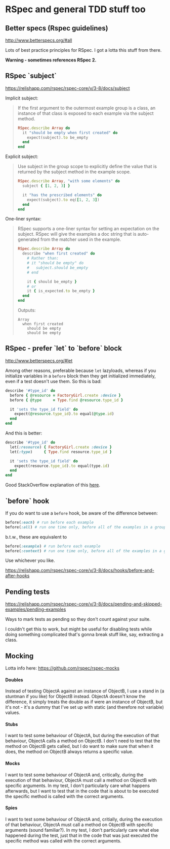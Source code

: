 # RSpec and general TDD stuff too

## Better specs (Rspec guidelines)

<http://www.betterspecs.org/#all>

Lots of best practice principles for RSpec. I got a lotta this stuff from there.

**Warning - sometimes references RSpec 2.**

## RSpec \`subject\`

<https://relishapp.com/rspec/rspec-core/v/3-8/docs/subject>

Implicit subject:
> If the first argument to the outermost example group is a class, an instance of that class is exposed to each example via the subject method.
> ```ruby
> RSpec.describe Array do
>   it "should be empty when first created" do
>     expect(subject).to be_empty
>   end
> end
> ```

Explicit subject:
> Use subject in the group scope to explicitly define the value that is returned by the subject method in the example scope.
> ```ruby
> RSpec.describe Array, "with some elements" do
>   subject { [1, 2, 3] }
> 
>   it "has the prescribed elements" do
>     expect(subject).to eq([1, 2, 3])
>   end
> end
> ```

One-liner syntax:
> RSpec supports a one-liner syntax for setting an expectation on the subject. RSpec will give the examples a doc string that is auto-generated from the matcher used in the example.
> ```ruby
> RSpec.describe Array do
>   describe "when first created" do
>     # Rather than:
>     # it "should be empty" do
>     #   subject.should be_empty
>     # end
> 
>     it { should be_empty }
>     # or
>     it { is_expected.to be_empty }
>   end
> end
> ```
> Outputs:
> ```
> Array
>   when first created
>     should be empty
>     should be empty
> ```

## RSpec - prefer \`let\` to \`before\` block

<http://www.betterspecs.org/#let>

Among other reasons, preferable because `let` lazyloads, whereas if you initialize variables in a `before` block then they get initialized immediately, even if a test doesn't use them. So this is bad:

```ruby
describe '#type_id' do
  before { @resource = FactoryGirl.create :device }
  before { @type     = Type.find @resource.type_id }

  it 'sets the type_id field' do
    expect(@resource.type_id).to equal(@type.id)
  end
end
```

And this is better:

```ruby
describe '#type_id' do
  let(:resource) { FactoryGirl.create :device }
  let(:type)     { Type.find resource.type_id }

  it 'sets the type_id field' do
    expect(resource.type_id).to equal(type.id)
  end
end
```

Good StackOverflow explanation of this [here](https://stackoverflow.com/questions/5359558/when-to-use-rspec-let/5359979#5359979).

## \`before\` hook

If you do want to use a `before` hook, be aware of the difference between:

```ruby
before(:each) # run before each example
before(:all) # run one time only, before all of the examples in a group
```

b.t.w., these are equivalent to

```ruby
before(:example) # run before each example
before(:context) # run one time only, before all of the examples in a group
```

Use whichever you like.

<https://relishapp.com/rspec/rspec-core/v/3-8/docs/hooks/before-and-after-hooks>

## Pending tests

<https://relishapp.com/rspec/rspec-core/v/3-8/docs/pending-and-skipped-examples/pending-examples>

Ways to mark tests as pending so they don't count against your suite.

I couldn't get this to work, but might be useful for disabling tests while doing something complicated that's gonna break stuff like, say, extracting a class.


## Mocking

Lotta info here: <https://github.com/rspec/rspec-mocks>

#### Doubles

Instead of testing ObjectA against an instance of ObjectB, I use a stand in (a stuntman if you like) for ObjectB instead. ObjectA doesn't know the difference, it simply treats the double as if were an instance of ObjectB, but it's not - it's a dummy that I've set up with static (and therefore not variable) values.

#### Stubs

I want to test some behaviour of ObjectA, but during the execution of that behaviour, ObjectA calls a method on ObjectB. I don't need to test that the method on ObjectB gets called, but I do want to make sure that when it does, the method on ObjectB always returns a specific value.

#### Mocks

I want to test some behaviour of ObjectA and, critically, during the execution of that behaviour, ObjectA must call a method on ObjectB with specific arguments. In my test, I don't particularly care what happens afterwards, but I want to test that in the code that is about to be executed the specific method is called with the correct arguments.

#### Spies

I want to test some behaviour of ObjectA and, critially, during the execution of that behaviour, ObjectA must call a method on ObjectB with specific arguments (sound familiar?). In my test, I don't particularly care what else happened during the test, just that in the code that was just executed the specific method was called with the correct arguments.
